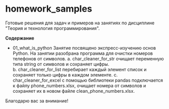 # homework_samples
Готовые решения для задач и примеров на занятиях по дисциплине "Теория и технология программирования".

**Содержание**
- 01_what_is_python
Занятие посвящено экспресс-изучению основ Python. На занятии разобрана программа для очистки номеров телефонов от символов. 
a. char_cleaner_for_str очищает переменную типа string от символов и сохраняет цифры.  
b. char_cleaner_for_list перебирает каждый элемент список и сохраняет только цифры в каждом элементе.
c. char_cleaner_for_excel с помощью библиотеки pandas подключается к файлу phone_numbers.xlsx, очищает номера от символов и сохраняет их в новом файле clean_phone_numbers.xlsx.

Благодарю вас за внимание!
